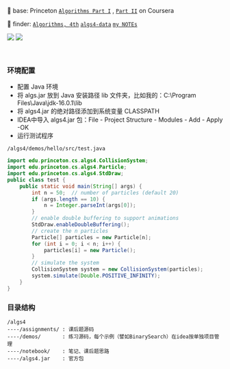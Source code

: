 :tada: base:   Princeton [`Algorithms Part I`](https://www.coursera.org/learn/algorithms-part1/home/welcome) , [`Part II`](https://www.coursera.org/learn/algorithms-part2/home/welcome) on Coursera

:rocket: finder:   [`Algorithms, 4th`](https://algs4.cs.princeton.edu/home/)   [`algs4-data`](https://algs4.cs.princeton.edu/code/algs4-data.zip)   [`my NOTEs`](https://github.com/tiiaan/algs4/blob/master/notebook/BasicAlgorithm.md)

![](https://img.shields.io/badge/license-CC%20BY--SA%204.0-blue)   ![](https://img.shields.io/github/stars/tiiaan/alzheimer?style=social)

&nbsp;
&nbsp;

### 环境配置

- 配置 Java 环境
- 将 algs.jar 放到 Java 安装路径 lib 文件夹，比如我的：C:\Program Files\Java\jdk-16.0.1\lib
- 将 algs4.jar 的绝对路径添加到系统变量 CLASSPATH
- IDEA中导入 algs4.jar 包：File - Project Structure - Modules - Add - Apply -OK
- 运行测试程序

`/algs4/demos/hello/src/test.java`
```java
import edu.princeton.cs.algs4.CollisionSystem;
import edu.princeton.cs.algs4.Particle;
import edu.princeton.cs.algs4.StdDraw;
public class test {
    public static void main(String[] args) {
        int n = 50;  // number of particles (default 20)
        if (args.length == 10) {
            n = Integer.parseInt(args[0]);
        }
        // enable double buffering to support animations
        StdDraw.enableDoubleBuffering();
        // create the n particles
        Particle[] particles = new Particle[n];
        for (int i = 0; i < n; i++) {
            particles[i] = new Particle();
        }
        // simulate the system
        CollisionSystem system = new CollisionSystem(particles);
        system.simulate(Double.POSITIVE_INFINITY);
    }
}
```

### 目录结构

```
/algs4
----/assignments/ : 课后题源码
----/demos/       : 练习源码，每个示例（譬如BinarySearch）在idea按单独项目管理
----/notebook/    : 笔记、课后题思路
----/algs4.jar    : 官方包
```

